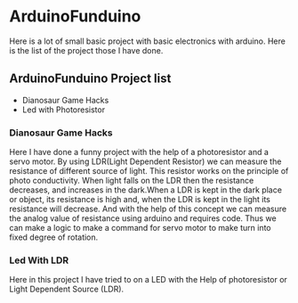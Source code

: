 # ArduinoFunduino

Here is a lot of small basic project with basic electronics with arduino.
Here is the list of the project those I have done.

## ArduinoFunduino Project list
- Dianosaur Game Hacks
- Led with Photoresistor

### Dianosaur Game Hacks
Here I have done a funny project with the help of a photoresistor and a servo motor.
By using LDR(Light Dependent Resistor) we can measure the resistance of different source of light.
This resistor works on the principle of photo conductivity. When light falls on the LDR then the resistance decreases, and increases in the dark.When a LDR is kept in the dark     place or object, its resistance is high and, when the LDR is kept in the light its resistance will decrease. And with the help of this concept we can measure the analog value of resistance using arduino and requires code. Thus we can make a logic to make a command for servo motor to make turn into fixed degree of rotation.

### Led With LDR

Here in this project I have tried to on a LED with the Help of photoresistor or Light Dependent Source (LDR).
